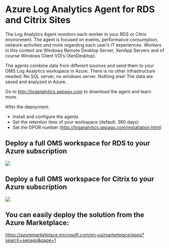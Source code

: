 # Azure Log Analytics Agent for RDS and Citrix Sites

The Log Analytics Agent monitors each worker in your RDS or Citrix environment. The agent is focused on events, performance consumption, network activities and more regarding each user’s IT experiences. Workers in this context are Windows Remote Desktop Server, XenApp Servers and of course Windows Client VDI’s (XenDesktop).

The agents combine data from different sources and send them to your OMS Log Analytics workspace in Azure. There is no other infrastructure needed: No SQL server, no windows server. Nothing else! The data are saved and analyzed in Azure.

Go to http://loganalytics.sepago.com to download the agent and learn more.

After the depoyment:
- Install and configure the agents
- Set the retention time of your workspace (default: 360 days)
- Set the DPOR number (http://loganalytics.sepago.com/installation.html)

## Deploy a full OMS workspace for RDS to your Azure subscription
<a href="https://portal.azure.com/#create/Microsoft.Template/uri/https%3A%2F%2Fraw.githubusercontent.com%2FMarcelMeurer%2FLogAnalytics-for-Citrix%2Fmaster%2FITPC-OMS-RDS.json" target="_blank">
    <img src="http://azuredeploy.net/deploybutton.png"/>
</a>

## Deploy a full OMS workspace for Citrix to your Azure subscription
<a href="https://portal.azure.com/#create/Microsoft.Template/uri/https%3A%2F%2Fraw.githubusercontent.com%2FMarcelMeurer%2FLogAnalytics-for-Citrix%2Fmaster%2FITPC-OMS-Citrix.json" target="_blank">
    <img src="http://azuredeploy.net/deploybutton.png"/>
</a>


## You can easily deploy the solution from the Azure Marketplace:
https://azuremarketplace.microsoft.com/en-us/marketplace/apps?search=sepago&page=1
